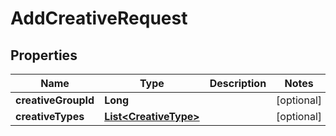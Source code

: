 

# AddCreativeRequest


## Properties

Name | Type | Description | Notes
------------ | ------------- | ------------- | -------------
**creativeGroupId** | **Long** |  |  [optional]
**creativeTypes** | [**List&lt;CreativeType&gt;**](CreativeType.md) |  |  [optional]



